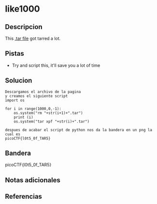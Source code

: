# like1000

## Descripcion
This [.tar file](https://jupiter.challenges.picoctf.org/static/52084b5ad360b25f9af83933114324e0/1000.tar) got tarred a lot.
## Pistas
- Try and script this, it'll save you a lot of time
## Solucion
```
Descargamos el archivo de la pagina 
y creamos el siguiente script 
import os

for i in range(1000,0,-1):
    os.system("rm "+str(i+1)+".tar")
    print (i)
    os.system("tar xpf "+str(i)+".tar")
    
despues de acabar el script de python nos da la bandera en un png la cual es
picoCTF{l0t5_0f_TAR5}
```

## Bandera

picoCTF{l0t5_0f_TAR5}

## Notas adicionales

## Referencias
